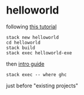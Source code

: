 # helloworld

following [this tutorial](https://docs.haskellstack.org/en/stable/)

```
stack new helloworld
cd helloworld
stack build
stack exec helloworld-exe
```

then [intro guide](https://docs.haskellstack.org/en/stable/GUIDE/)

`stack exec -- where ghc`

just before "existing projects"
